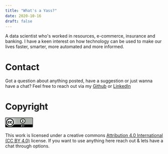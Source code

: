 ```yaml
---
title: "What's a Yass?"
date: 2020-10-16
draft: false
---
```


A data scientist who's worked in resources, e-commerce, insurance and banking. I have a keen interest on how technology can be used to make our lives faster, smarter, more automated and more informed.

    

# Contact

Got a question about anything posted, have a suggestion or just wanna have a chat? Feel free to reach out via my [Github](https://github.com/diabolical-ninja) or [LinkedIn](https://www.linkedin.com/in/yassineltahir/)

    

# Copyright
    
![alt text](creative_commons_license.png)

This work is licensed under a creative commons [Attribution 4.0 International (CC BY 4.0)](https://creativecommons.org/licenses/by/4.0/) license. If you want to use anything here reach out & lets have a chat through options.